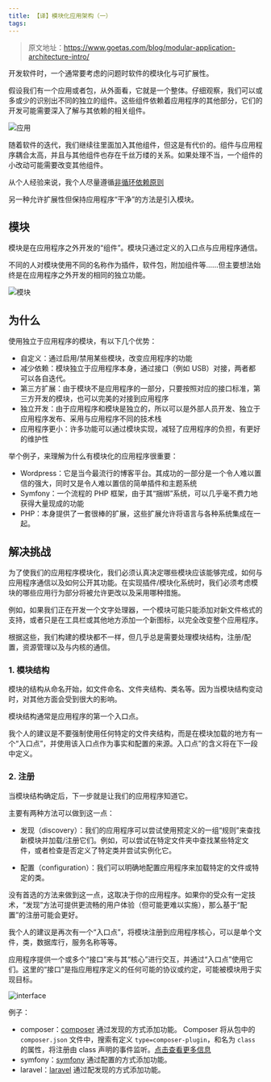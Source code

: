 ```yaml
---
title: 【译】模块化应用架构（一）
tags:
---
```

> 原文地址：https://www.goetas.com/blog/modular-application-architecture-intro/

开发软件时，一个通常要考虑的问题时软件的模块化与可扩展性。

假设我们有一个应用或者包，从外面看，它就是一个整体。仔细观察，我们可以或多或少的识别出不同的独立的组件。这些组件依赖着应用程序的其他部分，它们的开发可能需要深入了解与其依赖的相关组件。

![应用](https://www.goetas.com/img/posts/plugin-based-architecture/application.png)

随着软件的迭代，我们继续往里面加入其他组件，但这是有代价的。组件与应用程序耦合太高，并且与其他组件也存在千丝万缕的关系。如果处理不当，一个组件的小改动可能需要改变其他组件。

从个人经验来说，我个人尽量遵循[非循环依赖原则](https://en.wikipedia.org/wiki/Acyclic_dependencies_principle)

另一种允许扩展性但保持应用程序“干净”的方法是引入模块。

## 模块

模块是在应用程序之外开发的“组件”。模块只通过定义的入口点与应用程序通信。

不同的人对模块使用不同的名称作为插件，软件包，附加组件等......但主要想法始终是在应用程序之外开发的相同的独立功能。

![模块](https://www.goetas.com/img/posts/plugin-based-architecture/modules.png)


## 为什么

使用独立于应用程序的模块，有以下几个优势：
* 自定义：通过启用/禁用某些模块，改变应用程序的功能
* 减少依赖：模块独立于应用程序本身，通过接口（例如 USB）对接，两者都可以各自迭代。
* 第三方扩展：由于模块不是应用程序的一部分，只要按照对应的接口标准，第三方开发的模块，也可以完美的对接到应用程序
* 独立开发：由于应用程序和模块是独立的，所以可以是外部人员开发、独立于应用程序发布、采用与应用程序不同的技术栈
* 应用程序更小：许多功能可以通过模块实现，减轻了应用程序的负担，有更好的维护性


举个例子，来理解为什么有模块化的应用程序很重要：
* Wordpress：它是当今最流行的博客平台。其成功的一部分是一个令人难以置信的强大，同时又是令人难以置信的简单插件和主题系统
* Symfony：一个流程的 PHP 框架，由于其“捆绑”系统，可以几乎毫不费力地获得大量现成的功能
* PHP：本身提供了一套很棒的扩展，这些扩展允许将语言与各种系统集成在一起。

## 解决挑战
为了使我们的应用程序模块化，我们必须认真决定哪些模块应该能够完成，如何与应用程序通信以及如何公开其功能。在实现插件/模块化系统时，我们必须考虑模块的哪些应用行为部分将被允许更改以及采用哪种措施。

例如，如果我们正在开发一个文字处理器，一个模块可能只能添加对新文件格式的支持，或者只是在工具栏或其他地方添加一个新图标，以完全改变整个应用程序。

根据这些，我们构建的模块都不一样，但几乎总是需要处理模块结构，注册/配置，资源管理以及与内核的通信。

### 1. 模块结构

模块的结构从命名开始，如文件命名、文件夹结构、类名等。因为当模块结构变动时，对其他方面会受到很大的影响。

模块结构通常是应用程序的第一个入口点。

我个人的建议是不要强制使用任何特定的文件夹结构，而是在模块加载的地方有一个“入口点”，并使用该入口点作为事实和配置的来源。入口点”的含义将在下一段中定义。

### 2. 注册

当模块结构确定后，下一步就是让我们的应用程序知道它。

主要有两种方法可以做到这一点：

* 发现（discovery）：我们的应用程序可以尝试使用预定义的一组“规则”来查找新模块并加载/注册它们。例如，可以尝试在特定文件夹中查找某些特定文件，或者检查是否定义了特定类并尝试实例化它。

* 配置（configuration）：我们可以明确地配置应用程序来加载特定的文件或特定的类。

没有首选的方法来做到这一点，这取决于你的应用程序。如果你的受众有一定技术，“发现”方法可提供更流畅的用户体验（但可能更难以实施），那么基于“配置”的注册可能会更好。

我个人的建议是再次有一个“入口点”，将模块注册到应用程序核心，可以是单个文件，类，数据库行，服务名称等等。

应用程序提供一个或多个“接口”来与其“核心”进行交互，并通过“入口点”使用它们。这里的“接口”是指应用程序定义的任何可能的协议或约定，可能被模块用于实现目标。

![interface](https://www.goetas.com/img/posts/plugin-based-architecture/interface.png)

例子：

* composer：[composer](https://getcomposer.org/) 通过发现的方式添加功能。
Composer 将从包中的 `composer.json` 文件中，搜索有定义 `type=composer-plugin`，和名为 `class` 的属性，将注册由 class 声明的事件监听。[点击查看更多信息](https://getcomposer.org/doc/articles/plugins.md)
* symfony：[symfony](https://www.symfony.com/) 通过配置的方式添加功能。
* laravel：[laravel](https://getcomposer.org/) 通过配发现的方式添加功能。
